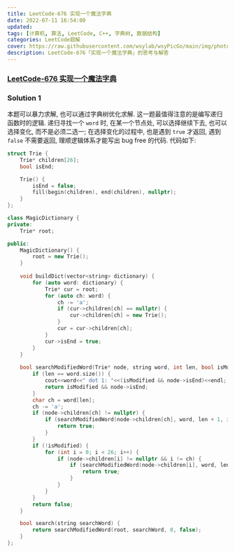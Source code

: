 ```yaml
---
title: LeetCode-676 实现一个魔法字典
date: 2022-07-11 16:54:00
updated:
tags: [计算机, 算法, LeetCode, C++, 字典树, 数据结构]
categories: LeetCode题解
cover: https://raw.githubusercontent.com/wsylab/wsyPicGo/main/img/photo-1453224424525-aeb893f2f1ca
description: LeetCode-676「实现一个魔法字典」的思考与解答
---
```

### [LeetCode-676 实现一个魔法字典](https://leetcode.cn/problems/implement-magic-dictionary/)

### Solution 1
本题可以暴力求解, 也可以通过字典树优化求解. 这一题最值得注意的是编写递归函数时的逻辑. 递归寻找一个 `word` 时, 在某一个节点处, 可以选择继续下去, 也可以选择变化, 而不是必须二选一; 在选择变化的过程中, 也是遇到 `true` 才返回, 遇到 `false` 不需要返回, 理顺逻辑体系才能写出 bug free 的代码.
代码如下:
```C++
struct Trie {
    Trie* children[26];
    bool isEnd; 

    Trie() {
        isEnd = false;
        fill(begin(children), end(children), nullptr);
    }
};

class MagicDictionary {
private:
    Trie* root;

public:
    MagicDictionary() {
        root = new Trie();
    }
    
    void buildDict(vector<string> dictionary) {
        for (auto word: dictionary) {
            Trie* cur = root;
            for (auto ch: word) {
                ch -= 'a';
                if (cur->children[ch] == nullptr) {
                    cur->children[ch] = new Trie();
                }
                cur = cur->children[ch];
            }
            cur->isEnd = true;
        }
    }
    
    bool searchModifiedWord(Trie* node, string word, int len, bool isModified) {
        if (len == word.size()) {
            cout<<word<<" dot 1: "<<(isModified && node->isEnd)<<endl; 
            return isModified && node->isEnd;
        }
        char ch = word[len];
        ch -= 'a'; 
        if (node->children[ch] != nullptr) {
            if (searchModifiedWord(node->children[ch], word, len + 1, isModified)){
                return true;
            }
        } 
        if (!isModified) {
            for (int i = 0; i < 26; i++) {
                if (node->children[i] != nullptr && i != ch) {
                    if (searchModifiedWord(node->children[i], word, len + 1, true)) {
                        return true;
                    }
                }
            } 
        }
        return false;
    }

    bool search(string searchWord) {
        return searchModifiedWord(root, searchWord, 0, false);
    }
};
```